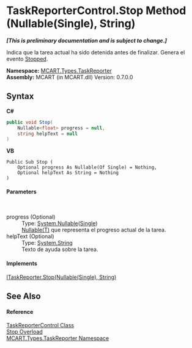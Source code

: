 # TaskReporterControl.Stop Method (Nullable(Single), String)
 _**\[This is preliminary documentation and is subject to change.\]**_

Indica que la tarea actual ha sido detenida antes de finalizar. Genera el evento <a href="fc3c40e3-6974-0873-3b33-212d1b56b608">Stopped</a>.

**Namespace:**&nbsp;<a href="256f3901-18cb-eeca-835c-7de778822db3">MCART.Types.TaskReporter</a><br />**Assembly:**&nbsp;MCART (in MCART.dll) Version: 0.7.0.0

## Syntax

**C#**<br />
``` C#
public void Stop(
	Nullable<float> progress = null,
	string helpText = null
)
```

**VB**<br />
``` VB
Public Sub Stop ( 
	Optional progress As Nullable(Of Single) = Nothing,
	Optional helpText As String = Nothing
)
```


#### Parameters
&nbsp;<dl><dt>progress (Optional)</dt><dd>Type: <a href="http://msdn2.microsoft.com/es-es/library/b3h38hb0" target="_blank">System.Nullable</a>(<a href="http://msdn2.microsoft.com/es-es/library/3www918f" target="_blank">Single</a>)<br /><a href="http://msdn2.microsoft.com/es-es/library/b3h38hb0" target="_blank">Nullable(T)</a> que representa el progreso actual de la tarea.</dd><dt>helpText (Optional)</dt><dd>Type: <a href="http://msdn2.microsoft.com/es-es/library/s1wwdcbf" target="_blank">System.String</a><br />Texto de ayuda sobre la tarea.</dd></dl>

#### Implements
<a href="1fb99bad-9b85-5884-8dd7-c27955698afd">ITaskReporter.Stop(Nullable(Single), String)</a><br />

## See Also


#### Reference
<a href="8772b8d4-cb78-6a2a-83e0-dd746f24cc98">TaskReporterControl Class</a><br /><a href="03abba76-c9be-b5ab-6b21-3dc4adab1492">Stop Overload</a><br /><a href="256f3901-18cb-eeca-835c-7de778822db3">MCART.Types.TaskReporter Namespace</a><br />